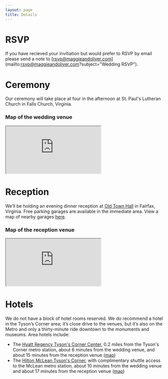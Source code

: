 ```yaml
---
layout: page
title: Details
---
```


# RSVP

If you have recieved your invitiation but would prefer to RSVP by email please send a note to [rsvp@maggieandoliver.com](mailto:rsvp@maggieandoliver.com?subject="Wedding RSVP").

# Ceremony
Our ceremony will take place at four in the afternoon at St. Paul's Lutheran Church in Falls Church, Virginia. 

### Map of the wedding venue
<iframe src="https://www.google.com/maps/embed?pb=!1m18!1m12!1m3!1d12420.205241307634!2d-77.20189360251578!3d38.89994194500539!2m3!1f0!2f0!3f0!3m2!1i1024!2i768!4f13.1!3m3!1m2!1s0x89b64b2939ad0651%3A0x650669495f1fb663!2sSt+Paul&#39;s+Lutheran+Church!5e0!3m2!1sen!2sus!4v1458515648490"></iframe>

# Reception

We’ll be holding an evening dinner reception at [Old Town Hall] in Fairfax, Virginia. Free parking garages are available in the immediate area. View a map of nearby garages [here][garages].

### Map of the reception venue
<iframe src="https://www.google.com/maps/embed?pb=!1m18!1m12!1m3!1d3107.4046755036193!2d-77.30721558521402!3d38.84609285757276!2m3!1f0!2f0!3f0!3m2!1i1024!2i768!4f13.1!3m3!1m2!1s0x89b64e924a26a56f%3A0x177d86a116b4b474!2sOld+Town+Hall!5e0!3m2!1sen!2sus!4v1458515690071"></iframe>

# Hotels
We do not have a block of hotel rooms reserved. We do recommend a hotel in the Tyson’s Corner area; it’s close drive to the venues, but it’s also on the Metro and only a thirty-minute ride downtown to the monuments and museums. Area hotels include:

* The [Hyatt Regency Tyson's Corner Center][hyatt], 0.2 miles from the Tyson's Corner metro station, about 6 minutes from the wedding venue, and about 15 minutes from the reception venue ([map][hyatt_map])
* The [Hilton McLean Tyson's Corner][hilton], with complimentary shuttle access to the McLean metro station, about 10 minutes from the wedding venue and about 17 minutes from the reception venue ([map][hilton_map])

[Old Town Hall]: http://www.historicfairfax.org/historic-buildings-sites/
[garages]: http://www.fairfaxva.gov/home/showdocument?id=1230
[hilton]: http://www3.hilton.com/en/hotels/virginia/hilton-mclean-tysons-corner-MCLMHHH/about/index.html
[hilton_map]: https://www.google.com/maps/place/Hilton+McLean+Tysons+Corner/@38.9264842,-77.2160519,17z/data=!4m2!3m1!1s0x89b64abffbb52047:0xebe18880c07272b3?hl=en
[hyatt]: http://tysonscornercenter.regency.hyatt.com/en/hotel/home.html
[hyatt_map]: https://www.google.com/maps/place/Hyatt+Regency+Tysons+Corner+Center/@38.918719,-77.2221497,17z/data=!3m1!4b1!4m2!3m1!1s0x89b64ae9ac2f3853:0xa14d341ee2b3f5cb

